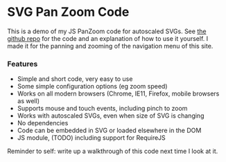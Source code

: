 # SVG Pan Zoom Code

This is a demo of my JS PanZoom code for autoscaled SVGs. See [the github repo](https://github.com/RemcoTukker/SVGPanZoom) for the code and an explanation of how to use it yourself. I made it for the panning and zooming of the navigation menu of this site.

### Features

* Simple and short code, very easy to use
* Some simple configuration options (eg zoom speed)
* Works on all modern browsers (Chrome, IE11, Firefox, mobile browsers as well)
* Supports mouse and touch events, including pinch to zoom
* Works with autoscaled SVGs, even when size of SVG is changing
* No dependencies
* Code can be embedded in SVG or loaded elsewhere in the DOM
* JS module, (TODO) including support for RequireJS

Reminder to self: write up a walkthrough of this code next time I look at it.
